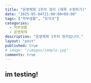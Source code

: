 ```yaml
---
title: "운영체제 1주차 정리 (제목 수정하기)"
date: "2025-03-04T21:00:00+09:00"
tags: ["학부생활", "모각코"]
categories: 
  - 학부생활
  - 운영체제
description: "운영체제 1주차 정리입니다."
layout: "post"
published: true
# image: "/images/sample.jpg"
comments: true
---
```


## im testing!